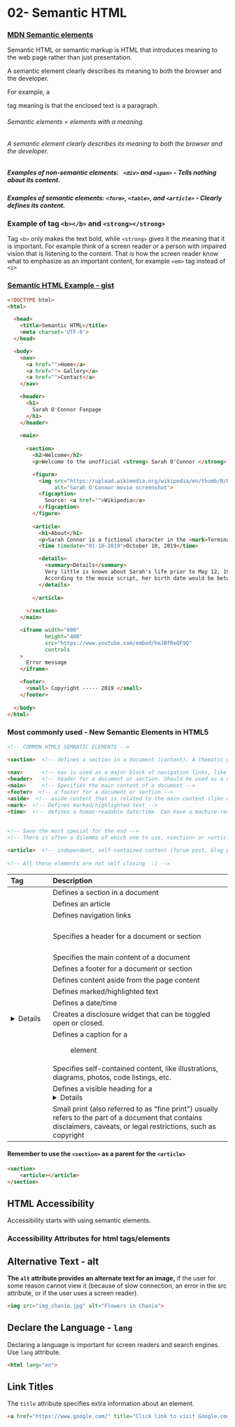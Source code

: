 # 02- Semantic HTML





### [MDN Semantic elements](https://developer.mozilla.org/en-US/docs/Glossary/Semantics#Semantic_elements)



Semantic HTML or semantic markup is HTML that introduces meaning to the web page rather than just presentation. 



A semantic element clearly describes its meaning to both the browser and the developer.



For example, a <p> tag meaning is that the enclosed text is a paragraph.



###### Semantic elements = elements with a meaning.



###### A semantic element clearly describes its meaning to both the browser and the developer.



##### Examples of non-semantic elements:   ` <div>` and `<span>` - Tells nothing about its content.

##### Examples of semantic elements: `<form>`, `<table>`, and `<article>` - Clearly defines its content.







### Example of tag `<b></b>` and `<strong></strong>`



Tag `<b>` only makes the text bold, while `<strong>` gives it the meaning that it is important. For example think of a screen reader or a person with impaired vision that is listening to the content. That is how the screen reader know what to emphasize as an important content, for example `<em>` tag instead of `<i>`



### [Semantic HTML Example - gist](https://gist.github.com/ross-u/01a0d06dcee8d980c21015192f741b7f)



```html
<!DOCTYPE html>
<html>

  <head>
    <title>Semantic HTML</title>
    <meta charset='UTF-8'>
  </head>

  <body>
    <nav>
      <a href="">Home</a>
      <a href=""> Gallery</a>
      <a href="">Contact</a>
    </nav>

    <header>
      <h1>
        Sarah O'Connor Fanpage
      </h1>      
    </header>
      
    <main>
        
      <section>
        <h2>Welcome</h2>
        <p>Welcome to the unofficial <strong> Sarah O'Connor </strong> (Terminator) fanpage.</p>

        <figure>
          <img src="https://upload.wikimedia.org/wikipedia/en/thumb/8/81/Sarah_Connor_%28Linda_Hamilton%29.jpg/220px-Sarah_Connor_%28Linda_Hamilton%29.jpg" 
               alt="Sarah O'Connor movie screenshot">
          <figcaption>
            Source: <a href="">Wikipedia</a>
          </figcaption>
        </figure>
        
        <article>
          <h1>About</h1>
          <p>Sarah Connor is a fictional character in the <mark>Terminator</mark> franchise. </p>
          <time timedate="01-10-2019">October 10, 2019</time>

          <details>
            <summary>Details</summary>
            Very little is known about Sarah's life prior to May 12, 1984.
            According to the movie script, her birth date would be between May 15, 1964, and May 11, 1965.
          </details>
            
        </article>
          
      </section>
    </main>

    <iframe width="600" 
            height="400" 
            src="https://www.youtube.com/embed/heJBfReQF9Q"
            controls
    >
      Error message
    </iframe>

    <footer>
      <small> Copyright ----- 2019 </small>
    </footer>
  
  </body>
</html>
```





### Most commonly used -  New Semantic Elements in HTML5

```html
<!-- COMMON HTML5 SEMANTIC ELEMENTS -->

<section>  <!-- defines a section in a document (content). A thematic grouping of content, typically with a heading. -->
    
<nav> 	   <!-- nav is used as a major block of navigation links, like navigation bar -->
<header>   <!-- header for a document or section. Should be used as a container for introductory content. -->
<main>     <!-- Specifies the main content of a document -->
<footer>  <!-- a footer for a document or section -->
<aside>  <!-- aside content that is related to the main content (like a sidebar) -->
<mark>  <!-- Defines marked/highlighted text -->
<time>  <!-- defines a human-readable date/time. Can have a machine-readable attribute datetime  -->
    
    
<!-- Save the most special for the end -->
<!-- There is often a dilemma of which one to use, <section> or <article>  :) -->

<article>  <!-- independent, self-contained content (forum post, blog post, article). -->
    
<!-- All these elements are not self closing  :) -->
```





| Tag                                                          | Description                                                  |
| :----------------------------------------------------------- | :----------------------------------------------------------- |
| [<section>](https://www.w3schools.com/tags/tag_section.asp)  | Defines a section in a document                              |
| [<article>](https://www.w3schools.com/tags/tag_article.asp)  | Defines an article                                           |
| [<nav>](https://www.w3schools.com/tags/tag_nav.asp)          | Defines navigation links                                     |
| [<header>](https://www.w3schools.com/tags/tag_header.asp)    | Specifies a header for a document or section                 |
| [<main>](https://www.w3schools.com/tags/tag_main.asp)        | Specifies the main content of a document                     |
| [<footer>](https://www.w3schools.com/tags/tag_footer.asp)    | Defines a footer for a document or section                   |
| [<aside>](https://www.w3schools.com/tags/tag_aside.asp)      | Defines content aside from the page content                  |
| [<mark>](https://www.w3schools.com/tags/tag_mark.asp)        | Defines marked/highlighted text                              |
| [<time>](https://www.w3schools.com/tags/tag_time.asp)        | Defines a date/time                                          |
| [<details>](https://www.w3schools.com/tags/tag_details.asp)  | Creates a disclosure widget that can be toggled open or closed. |
| [<figcaption>](https://www.w3schools.com/tags/tag_figcaption.asp) | Defines a caption for a <figure> element                     |
| [<figure>](https://www.w3schools.com/tags/tag_figure.asp)    | Specifies self-contained content, like illustrations, diagrams, photos, code listings, etc. |
| [<summary>](https://www.w3schools.com/tags/tag_summary.asp)  | Defines a visible heading for a <details> element            |
| [<small>](https://html.spec.whatwg.org/multipage/text-level-semantics.html#the-small-element) | Small print (also referred to as "fine print") usually refers to the part of a document that contains disclaimers, caveats, or legal restrictions, such as copyright |





#### Remember to use the `<section>` as a parent for the `<article>`

```html
<section>
	<article></article>
</section>
```





## HTML Accessibility



Accessibility starts with using semantic elements.



### Accessibility Attributes for html tags/elements



## Alternative Text - alt

**The `alt` attribute provides an alternate text for an image,** if the user for some reason cannot view it (because of slow connection, an error in the src attribute, or if the user uses a screen reader).

```html
<img src="img_chania.jpg" alt="Flowers in Chania">
```



## Declare the Language - `lang`

Declaring a language is important for screen readers and search engines. Use `lang` attribute.

```html
<html lang="en">
```



## Link Titles

The `title` attribute specifies extra information about an element. 

```html
<a href="https://www.google.com/" title="Click link to visit Google.com">Google</a>
```




